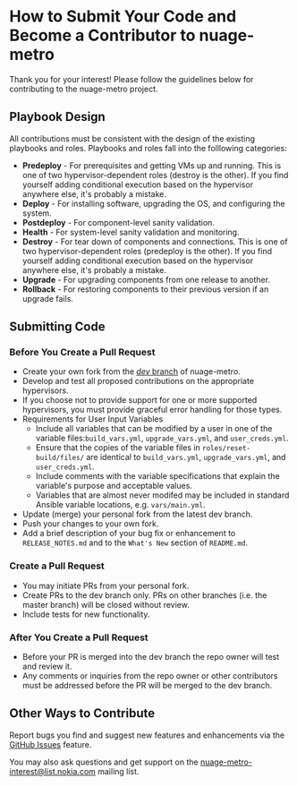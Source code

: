 # How to Submit Your Code and Become a Contributor to nuage-metro
Thank you for your interest! Please follow the guidelines below for contributing to the nuage-metro project.
## Playbook Design
All contributions must be consistent with the design of the existing playbooks and roles. Playbooks and roles fall into the folllowing categories:
* **Predeploy** - For prerequisites and getting VMs up and running. This is one of two hypervisor-dependent roles (destroy is the other). If you find yourself adding conditional execution based on the hypervisor anywhere else, it's probably a mistake.
* **Deploy** - For installing software, upgrading the OS, and configuring the system.
* **Postdeploy** - For component-level sanity validation.
* **Health** - For system-level sanity validation and monitoring.
* **Destroy** - For tear down of components and connections. This is one of two hypervisor-dependent roles (predeploy is the other). If you find yourself adding conditional execution based on the hypervisor anywhere else, it's probably a mistake.
* **Upgrade** - For upgrading components from one release to another.
* **Rollback** - For restoring components to their previous version if an upgrade fails.

## Submitting Code
### Before You Create a Pull Request
* Create your own fork from the [*dev* branch](https://github.com/nuagenetworks/nuage-metro/tree/dev) of nuage-metro.
* Develop and test all proposed contributions on the appropriate hypervisors.
* If you choose not to provide support for one or more supported hypervisors, you must provide graceful error handling for those types.
* Requirements for User Input Variables
    * Include all variables that can be modified by a user in one of the variable files:`build_vars.yml`, `upgrade_vars.yml`, and `user_creds.yml`.
    * Ensure that the copies of the variable files in `roles/reset-build/files/` are identical to `build_vars.yml`, `upgrade_vars.yml`, and `user_creds.yml`.
    * Include comments with the variable specifications that explain the variable's purpose and acceptable values.
    * Variables that are almost never modifed may be included in standard Ansible variable locations, e.g. `vars/main.yml`.
* Update (merge) your personal fork from the latest dev branch.
* Push your changes to your own fork.
* Add a brief description of your bug fix or enhancement to `RELEASE_NOTES.md` and to the `What's New` section of `README.md`.

### Create a Pull Request
* You may initiate PRs from your personal fork.
* Create PRs to the dev branch only. PRs on other branches (i.e. the master branch) will be closed without review.
* Include tests for new functionality.

### After You Create a Pull Request
* Before your PR is merged into the dev branch the repo owner will test and review it.
* Any comments or inquiries from the repo owner or other contributors must be addressed before the PR will be merged to the dev branch.

## Other Ways to Contribute
Report bugs you find and suggest new features and enhancements via the [GitHub Issues](https://github.com/nuagenetworks/nuage-metro/issues "nuage-metro issues") feature.

 You may also ask questions and get support on the [nuage-metro-interest@list.nokia.com](mailto:nuage-metro-interest@list.nokia.com "send email to nuage-metro project") mailing list.
